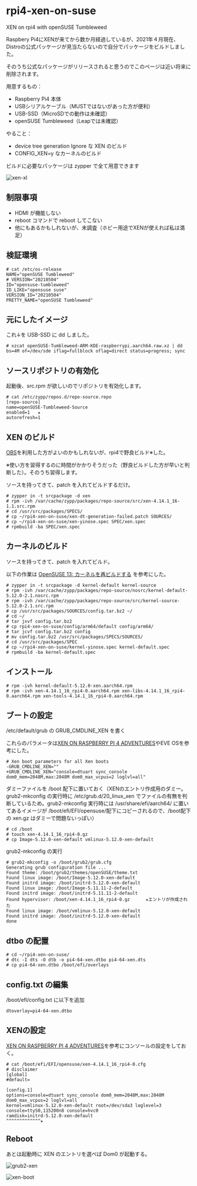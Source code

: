# rpi4-xen-on-suse
XEN on rpi4 with openSUSE Tumbleweed


Raspbery Pi4にXENが来てから数か月経過しているが、2021年４月現在、Distroの公式パッケージが見当たらないので自分でパッケージをビルドしました。

そのうち公式なパッケージがリリースされると思うのでこのページは近い将来に削除されます。

用意するもの：

* Raspberry Pi4 本体
* USBシリアルケーブル（MUSTではないがあった方が便利）
* USB-SSD（MicroSDでの動作は未確認）
* openSUSE Tumbleweed（Leapでは未確認）


やること：
* device tree generation Ignore な XEN のビルド
* CONFIG_XEN=y なカーネルのビルド

ビルドに必要なパッケージは zypper で全て用意できます


![xen-xl](https://user-images.githubusercontent.com/84007765/117802975-0d6a3b80-b291-11eb-8fb6-7a3169a25786.PNG)

## 制限事項
* HDMI が機能しない
* reboot コマンドで reboot してこない
* 他にもあるかもしれないが、未調査（ホビー用途でXENが使えれば私は満足）

## 検証環境
    # cat /etc/os-release
    NAME="openSUSE Tumbleweed"
    # VERSION="20210504"
    ID="opensuse-tumbleweed"
    ID_LIKE="opensuse suse"
    VERSION_ID="20210504"
    PRETTY_NAME="openSUSE Tumbleweed"
    
## 元にしたイメージ

これ↓を USB-SSD に dd しました。

    # xzcat openSUSE-Tumbleweed-ARM-KDE-raspberrypi.aarch64.raw.xz | dd bs=4M of=/dev/sde iflag=fullblock oflag=direct status=progress; sync

## ソースリポジトリの有効化

起動後、src.rpm が欲しいのでリポジトリを有効化します。

    # cat /etc/zypp/repos.d/repo-source.repo
    [repo-source]
    name=openSUSE-Tumbleweed-Source
    enabled=1   ★
    autorefresh=1

## XEN のビルド
[OBS](https://build.opensuse.org/)を利用した方がよいのかもしれないが、rpi4で野良ビルド※した。

※使い方を習得するのに時間がかかりそうだった（野良ビルドした方が早いと判断した）。そのうち習得します。

ソースを持ってきて、patch を入れてビルドするだけ。

    # zypper in -t srcpackage -d xen
    # rpm -ivh /var/cache/zypp/packages/repo-source/src/xen-4.14.1_16-1.1.src.rpm
    # cd /usr/src/packages/SPECS/
    # cp ~/rpi4-xen-on-suse/xen-dt-generation-failed.patch SOURCES/
    # cp ~/rpi4-xen-on-suse/xen-yinose.spec SPEC/xen.spec
    # rpmbuild -ba SPEC/xen.spec

## カーネルのビルド
ソースを持ってきて、patch を入れてビルド。

以下の作業は   [OpenSUSE 13: カーネルを再ビルドする](https://www.hiroom2.com/2016/12/26/opensuse-13-%E3%82%AB%E3%83%BC%E3%83%8D%E3%83%AB%E3%82%92%E5%86%8D%E3%83%93%E3%83%AB%E3%83%89%E3%81%99%E3%82%8B/) を参考にした。

    # zypper in -t srcpackage -d kernel-default kernel-source
    # rpm -ivh /var/cache/zypp/packages/repo-source/nosrc/kernel-default-5.12.0-2.1.nosrc.rpm
    # rpm -ivh /var/cache/zypp/packages/repo-source/src/kernel-source-5.12.0-2.1.src.rpm
    # cp /usr/src/packages/SOURCES/config.tar.bz2 ~/
    # cd ~/
    # tar jxvf config.tar.bz2
    # cp rpi4-xen-on-suse/config/arm64/default config/arm64/
    # tar jcvf config.tar.bz2 config
    # mv config.tar.bz2 /usr/src/packages/SPECS/SOURCES/
    # cd /usr/src/packages/SPEC
    # cp ~/rpi4-xen-on-suse/kernel-yinose.spec kernel-default.spec
    # rpmbuild -ba kernel-default.spec
    
## インストール


    # rpm -ivh kernel-default-5.12.0-xen.aarch64.rpm
    # rpm -ivh xen-4.14.1_16_rpi4-0.aarch64.rpm xen-libs-4.14.1_16_rpi4-0.aarch64.rpm xen-tools-4.14.1_16_rpi4-0.aarch64.rpm

## ブートの設定

/etc/default/grub の GRUB_CMDLINE_XEN を書く

これらのパラメータは[XEN ON RASPBERRY PI 4 ADVENTURES](https://xenproject.org/2020/09/29/xen-on-raspberry-pi-4-adventures/)やEVE OSを参考にした。

    # Xen boot parameters for all Xen boots
    -GRUB_CMDLINE_XEN=""
    +GRUB_CMDLINE_XEN="console=dtuart sync_console dom0_mem=2048M,max:2048M dom0_max_vcpus=2 loglvl=all"
    
ダミーファイルを /boot 配下に置いておく（XENのエントリ作成用のダミー。grub2-mkconfig の実行時に /etc/grub.d/20_linux_xen でファイルの有無を判断しているため。grub2-mkconfig 実行時には /usr/share/efi/aarch64/ に置いてあるイメージが /boot/efi/EFI/opensuse/配下にコピーされるので、/boot配下の xen.gz はダミーで問題ないっぽい）

    # cd /boot
    # touch xen-4.14.1_16_rpi4-0.gz
    # cp Image-5.12.0-xen-default vmlinux-5.12.0-xen-default
    
grub2-mkconfig の実行

    # grub2-mkconfig -o /boot/grub2/grub.cfg
    Generating grub configuration file ...
    Found theme: /boot/grub2/themes/openSUSE/theme.txt
    Found linux image: /boot/Image-5.12.0-xen-default
    Found initrd image: /boot/initrd-5.12.0-xen-default
    Found linux image: /boot/Image-5.11.11-2-default
    Found initrd image: /boot/initrd-5.11.11-2-default
    Found hypervisor: /boot/xen-4.14.1_16_rpi4-0.gz      ★エントリが作成された
    Found linux image: /boot/vmlinux-5.12.0-xen-default
    Found initrd image: /boot/initrd-5.12.0-xen-default
    done

## dtbo の配置

    # cd ~/rpi4-xen-on-suse/
    # dtc -I dts -O dtb -o pi4-64-xen.dtbo pi4-64-xen.dts
    # cp pi4-64-xen.dtbo /boot/efi/overlays
    
## config.txt の編集

/boot/efi/config.txt に以下を追加

    dtoverlay=pi4-64-xen.dtbo


## XENの設定
[XEN ON RASPBERRY PI 4 ADVENTURES](https://xenproject.org/2020/09/29/xen-on-raspberry-pi-4-adventures/)を参考にコンソールの設定をしておく。

    # cat /boot/efi/EFI/opensuse/xen-4.14.1_16_rpi4-0.cfg
    # disclaimer
    [global]
    #default=
    
    [config.1]
    options=console=dtuart sync_console dom0_mem=2048M,max:2048M dom0_max_vcpus=2 loglvl=all
    kernel=vmlinux-5.12.0-xen-default root=/dev/sda3 loglevel=3 console=ttyS0,115200n8 console=hvc0
    ramdisk=initrd-5.12.0-xen-default                                                  ^^^^^^^^^^^^^★
    
## Reboot
あとは起動時に XEN のエントリを選べば Dom0 が起動する。

![grub2-xen](https://user-images.githubusercontent.com/84007765/117802843-e875c880-b290-11eb-85f2-3e4e75b74232.PNG)

![xen-boot](https://user-images.githubusercontent.com/84007765/117803072-2d016400-b291-11eb-8cd4-0f1d8f85407d.PNG)
